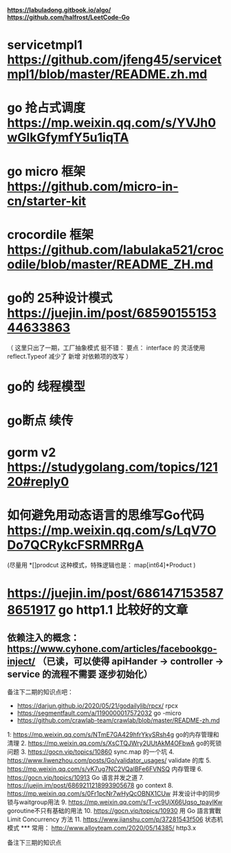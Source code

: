 **https://labuladong.gitbook.io/algo/** 
**https://github.com/halfrost/LeetCode-Go**


# servicetmpl1 https://github.com/jfeng45/servicetmpl1/blob/master/README.zh.md 
# go 抢占式调度 https://mp.weixin.qq.com/s/YVJh0wGlkGfymfY5u1iqTA
# go micro 框架 https://github.com/micro-in-cn/starter-kit
# crocordile 框架 https://github.com/labulaka521/crocodile/blob/master/README_ZH.md 

# go的 25种设计模式 https://juejin.im/post/6859015515344633863
（
   这里只出了一期，工厂抽象模式 挺不错：
   要点：
      interface 的 灵活使用
      reflect.Typeof 减少了 新增 对依赖项的改写
 ）
# go的 线程模型
# go断点 续传
# gorm v2 https://studygolang.com/topics/12120#reply0
# 如何避免用动态语言的思维写Go代码 https://mp.weixin.qq.com/s/LqV7ODo7QCRykcFSRMRRgA
(尽量用 *[]prodcut 这种模式，特殊逻辑也是： map[int64]*Product )

# https://juejin.im/post/6861471535878651917 go http1.1 比较好的文章


## 依赖注入的概念： https://www.cyhone.com/articles/facebookgo-inject/ （已读，可以使得 apiHander -> controller -> service 的流程不需要 逐步初始化）




备注下二期的知识点吧：

* https://darjun.github.io/2020/05/21/godailylib/rpcx/   rpcx
* https://segmentfault.com/a/1190000017572032 go -micro
* https://github.com/crawlab-team/crawlab/blob/master/README-zh.md

1: https://mp.weixin.qq.com/s/NTmE7GA429hfrYkySRsh4g go的内存管理和清理
2. https://mp.weixin.qq.com/s/XsCTQJWry2UUtAkM4OFbwA go的死锁问题
3. https://gocn.vip/topics/10860 sync.map 的一个坑
4. https://www.liwenzhou.com/posts/Go/validator_usages/ validate 的库
5. https://mp.weixin.qq.com/s/vK7ug7NC2VQaIBFe6FVNSQ 内存管理
6. https://gocn.vip/topics/10913 Go 语言并发之道
7. https://juejin.im/post/6869211218993905678 go context
8. https://mp.weixin.qq.com/s/0Fr1pcNr7wHyQcOBNX1CUw 并发设计中的同步锁与waitgroup用法
9. https://mp.weixin.qq.com/s/T-vc9UjX66Uqso_tpayIKw goroutine不只有基础的用法
10. https://gocn.vip/topics/10930 用 Go 語言實戰 Limit Concurrency 方法
11. https://www.jianshu.com/p/37281543f506 状态机模式
*** 常用：
http://www.alloyteam.com/2020/05/14385/ http3.x

备注下三期的知识点


